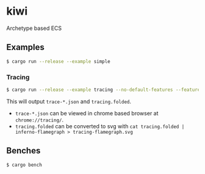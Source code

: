 # kiwi
Archetype based ECS

## Examples

```bash
$ cargo run --release --example simple
```

### Tracing
```bash
$ cargo run --release --example tracing --no-default-features --features trace_release_max_level_trace
```

This will output `trace-*.json` and `tracing.folded`.
- `trace-*.json` can be viewed in chrome based browser at `chrome://tracing/`.
- `tracing.folded` can be converted to svg with `cat tracing.folded | inferno-flamegraph > tracing-flamegraph.svg`

## Benches

```bash
$ cargo bench
```
